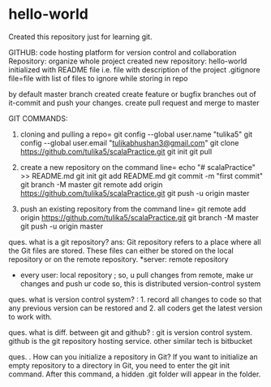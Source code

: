 # hello-world
Created this repository just for learning git.

GITHUB: code hosting platform for version control and collaboration
Repository: organize whole project
created new repository: hello-world
initialized with README file i.e. file with description of the project
.gitignore file=file with list of files to ignore while storing in repo

by default master branch created
create feature or bugfix branches out of it-commit and push your changes.
create pull request and merge to master


GIT COMMANDS:
1. cloning and pulling a repo=
git config --global user.name "tulika5"
git config --global user.email "tulikabhushan3@gmail.com"
git clone https://github.com/tulika5/scalaPractice.git
git init
git pull

2. create a new repository on the command line=
echo "# scalaPractice" >> README.md
git init
git add README.md
git commit -m "first commit"
git branch -M master
git remote add origin https://github.com/tulika5/scalaPractice.git
git push -u origin master

3.  push an existing repository from the command line=
git remote add origin https://github.com/tulika5/scalaPractice.git
git branch -M master
git push -u origin master

ques. what is a git repository?
ans: Git repository refers to a place where all the Git files are stored. These files can either be stored on the local repository or on the remote repository.
*server: remote repository
* every user: local repository ; so, u pull changes from remote, make ur changes and push ur code
so, this is distributed version-control system

ques. what is version control system?
: 1. record all changes to code so that any previous version can be restored and
2. all coders get the latest version to work with.

ques. what is diff. between git and github?
: git is version control system. 
github is the git repository hosting service.
other similar tech is bitbucket

ques. . How can you initialize a repository in Git?
If you want to initialize an empty repository to a directory in Git, you need to enter the git init command. 
After this command, a hidden .git folder will appear in the folder. 
